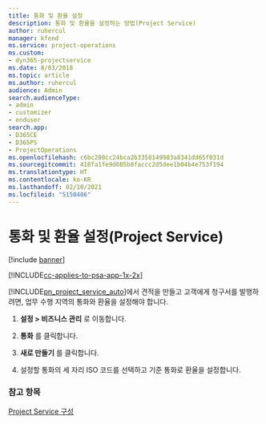 ```yaml
---
title: 통화 및 환율 설정
description: 통화 및 환율을 설정하는 방법(Project Service)
author: ruhercul
manager: kfend
ms.service: project-operations
ms.custom:
- dyn365-projectservice
ms.date: 8/03/2018
ms.topic: article
ms.author: ruhercul
audience: Admin
search.audienceType:
- admin
- customizer
- enduser
search.app:
- D365CE
- D365PS
- ProjectOperations
ms.openlocfilehash: c6bc200cc24bca2b3358149903a8341dd65f031d
ms.sourcegitcommit: 418fa1fe9d605b8faccc2d5dee1b04b4e753f194
ms.translationtype: HT
ms.contentlocale: ko-KR
ms.lasthandoff: 02/10/2021
ms.locfileid: "5150406"
---
```

# <a name="set-up-currencies-and-exchange-rates-project-service"></a>통화 및 환율 설정(Project Service) 

[!include [banner](../includes/psa-now-project-operations.md)]

[!INCLUDE[cc-applies-to-psa-app-1x-2x](../includes/cc-applies-to-psa-app-1x-2x.md)]

[!INCLUDE[pn_project_service_auto](../includes/pn-project-service-auto.md)]에서 견적을 만들고 고객에게 청구서를 발행하려면, 업무 수행 지역의 통화와 환율을 설정해야 합니다.  
  
1.  **설정 > 비즈니스 관리** 로 이동합니다.  
  
2.  **통화** 를 클릭합니다.  
  
3.  **새로 만들기** 를 클릭합니다.  
  
4.  설정할 통화의 세 자리 ISO 코드를 선택하고 기준 통화로 환율을 설정합니다.  
  
### <a name="see-also"></a>참고 항목  
 [Project Service 구성](../psa/configure.md)
